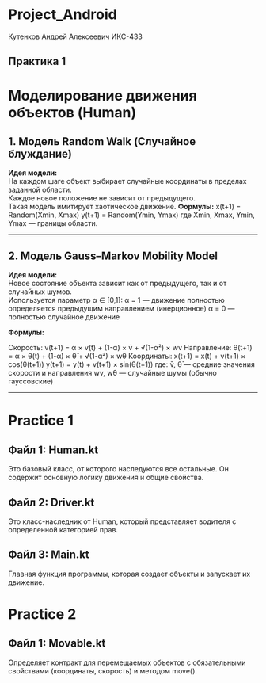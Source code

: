 # Project_Android
Кутенков Андрей Алексеевич ИКС-433
## Практика 1
# Моделирование движения объектов (Human)
## 1. Модель Random Walk (Случайное блуждание)

**Идея модели:**  
На каждом шаге объект выбирает случайные координаты в пределах заданной области.  
Каждое новое положение не зависит от предыдущего.  
Такая модель имитирует хаотическое движение.
**Формулы:**
x(t+1) = Random(Xmin, Xmax)
y(t+1) = Random(Ymin, Ymax)
где Xmin, Xmax, Ymin, Ymax — границы области.

---

## 2. Модель Gauss–Markov Mobility Model

**Идея модели:**  
Новое состояние объекта зависит как от предыдущего, так и от случайных шумов.  
Используется параметр α ∈ [0,1]: 
α = 1 — движение полностью определяется предыдущим направлением (инерционное)
α = 0 — полностью случайное движение

**Формулы:**

Скорость:
v(t+1) = α × v(t) + (1-α) × v̄ + √(1-α²) × wv
Направление:
θ(t+1) = α × θ(t) + (1-α) × θ̄ + √(1-α²) × wθ
Координаты:
x(t+1) = x(t) + v(t+1) × cos(θ(t+1))
y(t+1) = y(t) + v(t+1) × sin(θ(t+1))
где:
v̄, θ̄ — средние значения скорости и направления
wv, wθ — случайные шумы (обычно гауссовские)

---
# Practice 1
## Файл 1: Human.kt
Это базовый класс, от которого наследуются все остальные. Он содержит основную логику движения и общие свойства.
## Файл 2: Driver.kt
Это класс-наследник от Human, который представляет водителя с определенной категорией прав.
## Файл 3: Main.kt
Главная функция программы, которая создает объекты и запускает их движение.
# Practice 2 
## Файл 1: Movable.kt
Определяет контракт для перемещаемых объектов с обязательными свойствами (координаты, скорость) и методом move().

